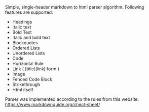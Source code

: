 Simple, single-header markdown to html parser algorithm. Following features are supported:

- Headings
- Italic text
- Bold Text
- Italic and bold text
- Blockquotes
- Ordered Lists
- Unordered Lists
- Code
- Horizontal Rule
- Link ( \[title](link) form )
- Image
- Fenced Code Block
- Strikethrough
- Html itself

Parser was implemented according to the rules from this website: <https://www.markdownguide.org/cheat-sheet/>
